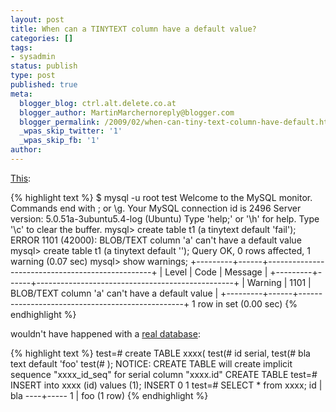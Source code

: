 ```yaml
---
layout: post
title: When can a TINYTEXT column have a default value?
categories: []
tags:
- sysadmin
status: publish
type: post
published: true
meta:
  blogger_blog: ctrl.alt.delete.co.at
  blogger_author: MartinMarchernoreply@blogger.com
  blogger_permalink: /2009/02/when-can-tiny-text-column-have-default.html
  _wpas_skip_twitter: '1'
  _wpas_skip_fb: '1'
author: 
---
```

<a href="http://www.flamingspork.com/blog/2009/02/24/when-can-a-tinytext-column-have-a-default-value/">This</a>:

{% highlight text %}
$ mysql -u root test
Welcome to the MySQL monitor.  Commands end with ; or \g.
Your MySQL connection id is 2496
Server version: 5.0.51a-3ubuntu5.4-log (Ubuntu)
Type 'help;' or '\h' for help. Type '\c' to clear the buffer.
mysql> create table t1 (a tinytext default 'fail');
ERROR 1101 (42000): BLOB/TEXT column 'a' can't have a default value
mysql> create table t1 (a tinytext default '');
Query OK, 0 rows affected, 1 warning (0.07 sec)
mysql> show warnings;
+---------+------+-------------------------------------------------+
| Level   | Code | Message                                         |
+---------+------+-------------------------------------------------+
| Warning | 1101 | BLOB/TEXT column 'a' can't have a default value |
+---------+------+-------------------------------------------------+
1 row in set (0.00 sec)
{% endhighlight %}

wouldn't have happened with a <a href="http://www.postgresql.org">real database</a>:

{% highlight text %}
test=# create TABLE xxxx(
test(#  id serial,
test(#  bla text default 'foo'
test(# );
NOTICE:  CREATE TABLE will create implicit sequence "xxxx_id_seq" for serial column "xxxx.id"
CREATE TABLE
test=# INSERT into xxxx (id) values (1);
INSERT 0 1
test=# SELECT * from xxxx;
 id | bla
----+-----
  1 | foo
(1 row)
{% endhighlight %}
